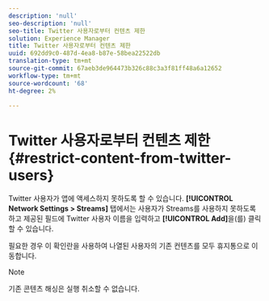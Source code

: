 ```yaml
---
description: 'null'
seo-description: 'null'
seo-title: Twitter 사용자로부터 컨텐츠 제한
solution: Experience Manager
title: Twitter 사용자로부터 컨텐츠 제한
uuid: 692dd9c0-487d-4ea8-b87e-58bea22522db
translation-type: tm+mt
source-git-commit: 67aeb3de964473b326c88c3a3f81ff48a6a12652
workflow-type: tm+mt
source-wordcount: '68'
ht-degree: 2%

---
```



# Twitter 사용자로부터 컨텐츠 제한{#restrict-content-from-twitter-users}

Twitter 사용자가 앱에 액세스하지 못하도록 할 수 있습니다. **[!UICONTROL Network Settings > Streams]** 탭에서는 사용자가 Streams를 사용하지 못하도록 하고 제공된 필드에 Twitter 사용자 이름을 입력하고 **[!UICONTROL Add]**&#x200B;을(를) 클릭할 수 있습니다.

필요한 경우 이 확인란을 사용하여 나열된 사용자의 기존 컨텐츠를 모두 휴지통으로 이동합니다.

>[!NOTE]
>
>기존 콘텐츠 해싱은 실행 취소할 수 없습니다.

